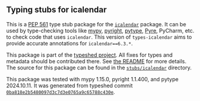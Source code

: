 ## Typing stubs for icalendar

This is a [PEP 561](https://peps.python.org/pep-0561/)
type stub package for the [`icalendar`](https://github.com/collective/icalendar) package.
It can be used by type-checking tools like
[mypy](https://github.com/python/mypy/),
[pyright](https://github.com/microsoft/pyright),
[pytype](https://github.com/google/pytype/),
[Pyre](https://pyre-check.org/),
PyCharm, etc. to check code that uses `icalendar`. This version of
`types-icalendar` aims to provide accurate annotations for
`icalendar==6.3.*`.

This package is part of the [typeshed project](https://github.com/python/typeshed).
All fixes for types and metadata should be contributed there.
See [the README](https://github.com/python/typeshed/blob/main/README.md)
for more details. The source for this package can be found in the
[`stubs/icalendar`](https://github.com/python/typeshed/tree/main/stubs/icalendar)
directory.

This package was tested with
mypy 1.15.0,
pyright 1.1.400,
and pytype 2024.10.11.
It was generated from typeshed commit
[`0ba818e2b5480097d3c7d3e0765a9c65788c430e`](https://github.com/python/typeshed/commit/0ba818e2b5480097d3c7d3e0765a9c65788c430e).